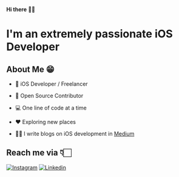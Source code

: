 **Hi there** 👋🏻

# I'm an extremely passionate iOS Developer

## About Me 😁
* 📱 iOS Developer / Freelancer

* 📖 Open Source Contributor

* 💻 One line of code at a time

* ♥️ Exploring new places

* ✍🏻 I write blogs on iOS development in [Medium](https://medium.com/@wisnuanggara05)




## Reach me via 👇🏻

[![Instagram](https://raw.githubusercontent.com/Shubham0812/Test-Angular/master/docs/insta.png)](https://www.instagram.com/wisnuuanggaraa/) [![Linkedin](https://raw.githubusercontent.com/Shubham0812/Test-Angular/master/docs/linkedin.png)](https://www.linkedin.com/in/wisnu-anggara-1677b6121/)
